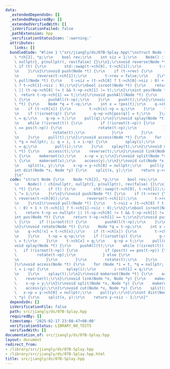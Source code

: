 ```yaml
---
data:
  _extendedDependsOn: []
  _extendedRequiredBy: []
  _extendedVerifiedWith: []
  _isVerificationFailed: false
  _pathExtension: hpp
  _verificationStatusIcon: ':warning:'
  attributes:
    links: []
  bundledCode: "#line 1 \"src/jiangly/ds/07B-Splay.hpp\"\nstruct Node {\r\n    Node\
    \ *ch[2], *p;\r\n    bool rev;\r\n    int siz = 1;\r\n    Node() : ch{nullptr,\
    \ nullptr}, p(nullptr), rev(false) {}\r\n};\r\nvoid reverse(Node *t) {\r\n   \
    \ if (t) {\r\n        std::swap(t->ch[0], t->ch[1]);\r\n        t->rev ^= 1;\r\
    \n    }\r\n}\r\nvoid push(Node *t) {\r\n    if (t->rev) {\r\n        reverse(t->ch[0]);\r\
    \n        reverse(t->ch[1]);\r\n        t->rev = false;\r\n    }\r\n}\r\nvoid\
    \ pull(Node *t) {\r\n    t->siz = (t->ch[0] ? t->ch[0]->siz : 0) + 1 + (t->ch[1]\
    \ ? t->ch[1]->siz : 0);\r\n}\r\nbool isroot(Node *t) {\r\n    return t->p == nullptr\
    \ || (t->p->ch[0] != t && t->p->ch[1] != t);\r\n}\r\nint pos(Node *t) {\r\n  \
    \  return t->p->ch[1] == t;\r\n}\r\nvoid pushAll(Node *t) {\r\n    if (!isroot(t))\
    \ {\r\n        pushAll(t->p);\r\n    }\r\n    push(t);\r\n}\r\nvoid rotate(Node\
    \ *t) {\r\n    Node *q = t->p;\r\n    int x = !pos(t);\r\n    q->ch[!x] = t->ch[x];\r\
    \n    if (t->ch[x]) {\r\n        t->ch[x]->p = q;\r\n    }\r\n    t->p = q->p;\r\
    \n    if (!isroot(q)) {\r\n        q->p->ch[pos(q)] = t;\r\n    }\r\n    t->ch[x]\
    \ = q;\r\n    q->p = t;\r\n    pull(q);\r\n}\r\nvoid splay(Node *t) {\r\n    pushAll(t);\r\
    \n    while (!isroot(t)) {\r\n        if (!isroot(t->p)) {\r\n            if (pos(t)\
    \ == pos(t->p)) {\r\n                rotate(t->p);\r\n            } else {\r\n\
    \                rotate(t);\r\n            }\r\n        }\r\n        rotate(t);\r\
    \n    }\r\n    pull(t);\r\n}\r\nvoid access(Node *t) {\r\n    for (Node *i = t,\
    \ *q = nullptr; i; q = i, i = i->p) {\r\n        splay(i);\r\n        i->ch[1]\
    \ = q;\r\n        pull(i);\r\n    }\r\n    splay(t);\r\n}\r\nvoid makeroot(Node\
    \ *t) {\r\n    access(t);\r\n    reverse(t);\r\n}\r\nvoid link(Node *x, Node *y)\
    \ {\r\n    makeroot(x);\r\n    x->p = y;\r\n}\r\nvoid split(Node *x, Node *y)\
    \ {\r\n    makeroot(x);\r\n    access(y);\r\n}\r\nvoid cut(Node *x, Node *y) {\r\
    \n    split(x, y);\r\n    x->p = y->ch[0] = nullptr;\r\n    pull(y);\r\n}\r\n\
    int dist(Node *x, Node *y) {\r\n    split(x, y);\r\n    return y->siz - 1;\r\n\
    }\n"
  code: "struct Node {\r\n    Node *ch[2], *p;\r\n    bool rev;\r\n    int siz = 1;\r\
    \n    Node() : ch{nullptr, nullptr}, p(nullptr), rev(false) {}\r\n};\r\nvoid reverse(Node\
    \ *t) {\r\n    if (t) {\r\n        std::swap(t->ch[0], t->ch[1]);\r\n        t->rev\
    \ ^= 1;\r\n    }\r\n}\r\nvoid push(Node *t) {\r\n    if (t->rev) {\r\n       \
    \ reverse(t->ch[0]);\r\n        reverse(t->ch[1]);\r\n        t->rev = false;\r\
    \n    }\r\n}\r\nvoid pull(Node *t) {\r\n    t->siz = (t->ch[0] ? t->ch[0]->siz\
    \ : 0) + 1 + (t->ch[1] ? t->ch[1]->siz : 0);\r\n}\r\nbool isroot(Node *t) {\r\n\
    \    return t->p == nullptr || (t->p->ch[0] != t && t->p->ch[1] != t);\r\n}\r\n\
    int pos(Node *t) {\r\n    return t->p->ch[1] == t;\r\n}\r\nvoid pushAll(Node *t)\
    \ {\r\n    if (!isroot(t)) {\r\n        pushAll(t->p);\r\n    }\r\n    push(t);\r\
    \n}\r\nvoid rotate(Node *t) {\r\n    Node *q = t->p;\r\n    int x = !pos(t);\r\
    \n    q->ch[!x] = t->ch[x];\r\n    if (t->ch[x]) {\r\n        t->ch[x]->p = q;\r\
    \n    }\r\n    t->p = q->p;\r\n    if (!isroot(q)) {\r\n        q->p->ch[pos(q)]\
    \ = t;\r\n    }\r\n    t->ch[x] = q;\r\n    q->p = t;\r\n    pull(q);\r\n}\r\n\
    void splay(Node *t) {\r\n    pushAll(t);\r\n    while (!isroot(t)) {\r\n     \
    \   if (!isroot(t->p)) {\r\n            if (pos(t) == pos(t->p)) {\r\n       \
    \         rotate(t->p);\r\n            } else {\r\n                rotate(t);\r\
    \n            }\r\n        }\r\n        rotate(t);\r\n    }\r\n    pull(t);\r\n\
    }\r\nvoid access(Node *t) {\r\n    for (Node *i = t, *q = nullptr; i; q = i, i\
    \ = i->p) {\r\n        splay(i);\r\n        i->ch[1] = q;\r\n        pull(i);\r\
    \n    }\r\n    splay(t);\r\n}\r\nvoid makeroot(Node *t) {\r\n    access(t);\r\n\
    \    reverse(t);\r\n}\r\nvoid link(Node *x, Node *y) {\r\n    makeroot(x);\r\n\
    \    x->p = y;\r\n}\r\nvoid split(Node *x, Node *y) {\r\n    makeroot(x);\r\n\
    \    access(y);\r\n}\r\nvoid cut(Node *x, Node *y) {\r\n    split(x, y);\r\n \
    \   x->p = y->ch[0] = nullptr;\r\n    pull(y);\r\n}\r\nint dist(Node *x, Node\
    \ *y) {\r\n    split(x, y);\r\n    return y->siz - 1;\r\n}"
  dependsOn: []
  isVerificationFile: false
  path: src/jiangly/ds/07B-Splay.hpp
  requiredBy: []
  timestamp: '2025-02-17 23:08:47+08:00'
  verificationStatus: LIBRARY_NO_TESTS
  verifiedWith: []
documentation_of: src/jiangly/ds/07B-Splay.hpp
layout: document
redirect_from:
- /library/src/jiangly/ds/07B-Splay.hpp
- /library/src/jiangly/ds/07B-Splay.hpp.html
title: src/jiangly/ds/07B-Splay.hpp
---
```

